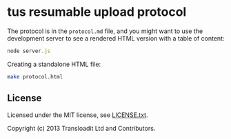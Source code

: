# tus resumable upload protocol

The protocol is in the `protocol.md` file, and you might want to use the
development server to see a rendered HTML version with a table of content:

```js
node server.js
```

Creating a standalone HTML file:

```bash
make protocol.html
```

## License

Licensed under the MIT license, see
[LICENSE.txt](https://github.com/tus/tus-resumable-upload-protocol/blob/master/LICENSE.txt).

Copyright (c) 2013 Transloadit Ltd and Contributors.
